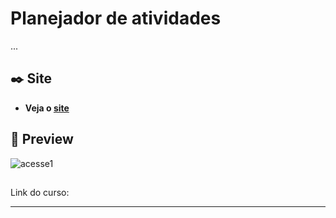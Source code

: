# Planejador de atividades
  ...

## ✒️ Site


* **Veja o [site]()**


## 📸 Preview

![acesse1]()


## 
Link do curso: 


---
